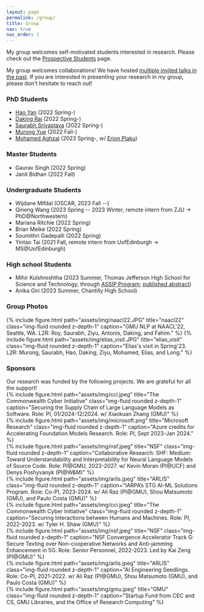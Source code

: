 ```yaml
---
layout: page
permalink: /group/
title: Group
nav: true
nav_order: 1
---
```


My group welcomes self-motivated students interested in research. Please check out the <a href="../prospective_students">Prospective Students</a> page.

My group welcomes collaborations! We have hosted <a href="../group_reading">multiple invited talks in the past</a>. If you are interested in presenting your research in my group, please don't hesitate to reach out!

<h3>PhD Students</h3>
<ul>
    <li><a href="https://hyan5.github.io/">Hao Yan</a> (2022 Spring-)</li>
    <li><a href="https://dakingrai.github.io/">Daking Rai</a> (2022 Spring-)</li>
    <li><a href="http://saurabhsriv.com/">Saurabh Srivastava</a> (2022 Spring-)</li>
    <li><a href="https://murongyue.github.io/">Murong Yue</a> (2022 Fall-)</li>
    <!-- <li>Long Doan (2022 Fall-)</li> -->
    <li><a href="http://mohamedaghzal.github.io">Mohamed Aghzal</a> (2023 Spring-, w/ <a href="https://cs.gmu.edu/~plaku/index.html">Erion Plaku</a>)</li>
</ul>

<h3>Master Students</h3>
<ul>
    <li>Gaurav Singh (2022 Spring)</li>
    <li>Janit Bidhan (2022 Fall)</li>
</ul>

<h3>Undergraduate Students</h3>
<ul>
    <li>Wijdane Mifdal (OSCAR, 2023 Fall --)</li>
    <li>Qineng Wang (2023 Spring -- 2023 Winter, remote intern from ZJU -> PhD@Northwestern)</li>
    <!-- <li>Shruti Sekar (2023 Fall --)</li> -->
    <li>Mariana Ritchie (2022 Spring)</li>
    <li>Brian Meike (2022 Spring)</li>
    <li>Soumithri Gadepalli (2022 Spring)</li>
    <li>Yintao Tai (2021 Fall, remote intern from UofEdinburgh -> MS@UofEdinburgh)</li>
</ul>

<h3>High school Students</h3>
<ul>
    <li>Mihir Kulshreshtha (2023 Summer, Thomas Jefferson High School for Science and Technology, through <a href="https://science.gmu.edu/assip">ASSIP Program</a>; <a href="https://journals.gmu.edu/index.php/jssr/article/view/3942">published abstract</a>)</li>
    <li>Anika Giri (2023 Summer, Chantilly High School)</li>
</ul>

<h3>Group Photos</h3>
<div class="container">
{% include figure.html path="assets/img/naacl22.JPG" title="naacl22" class="img-fluid rounded z-depth-1" caption="GMU NLP at NAACL'22, Seattle, WA. L2R: Roy, Saurabh, Ziyu, Antonis, Daking, and Fahim." %}
{% include figure.html path="assets/img/elias_visit.JPG" title="elias_visit" class="img-fluid rounded z-depth-1" caption="Elias's visit in Spring'23. L2R: Murong, Saurabh, Hao, Daking, Ziyu, Mohamed, Elias, and Long." %}
</div>


<h3>Sponsors</h3>
Our research was funded by the following projects. We are grateful for all the support!

<div class="container">
<div class="row">
    <div class="col-sm align-items-center">
        {% include figure.html path="assets/img/cci.jpeg" title="The Commonwealth Cyber Initiative" class="img-fluid rounded z-depth-1" caption="Securing the Supply Chain of Large Language Models as Software. Role: PI, 01/2024-12/2024. w/ Xiaokuan Zhang (GMU)" %}
    </div>
    <div class="col-sm align-items-center">
        {% include figure.html path="assets/img/microsoft.png" title="Microsoft Research" class="img-fluid rounded z-depth-1" caption="Azure credits for Accelerating Foundation Models Research. Role: PI, Sept 2023-Jan 2024." %}
    </div>
    <div class="col-md align-items-center">
        {% include figure.html path="assets/img/nsf.jpeg" title="NSF" class="img-fluid rounded z-depth-1" caption="Collaborative Research: SHF: Medium: Toward Understandability and Interpretability for Neural Language Models of Source Code. Role: PI@GMU, 2023-2027. w/ Kevin Moran (PI@UCF) and Denys Poshyvanyk (PI@W&M)" %}
        </div>
    <div class="col-sm align-items-center">
        {% include figure.html path="assets/img/arlis.jpeg" title="ARLIS" class="img-fluid rounded z-depth-1" caption="IARPA’s STG AI-ML Solutions Program. Role: Co-PI, 2023-2024. w/ Ali Raz (PI@GMU), Shou Matsumoto (GMU), and Paulo Costa (GMU)" %}
    </div>
</div>
</div>
<div class="container">
    <div class="row">
        <div class="col-sm align-items-center">
        {% include figure.html path="assets/img/cci.jpeg" title="The Commonwealth Cyber Initiative" class="img-fluid rounded z-depth-1" caption="Securing Interactions between Humans and Machines. Role: PI, 2022-2023. w/ Tyler H. Shaw (GMU)" %}
        </div>
        <div class="col-md align-items-center">
        {% include figure.html path="assets/img/nsf.jpeg" title="NSF" class="img-fluid rounded z-depth-1" caption="NSF Convergence Accelerator Track G: Secure Texting over Non-cooperative Networks and Anti-jamming Enhancement in 5G. Role: Senior Personnel, 2022-2023. Led by Kai Zeng (PI@GMU)" %}
        </div>
        <div class="col-sm align-items-center">
            {% include figure.html path="assets/img/arlis.jpeg" title="ARLIS" class="img-fluid rounded z-depth-1" caption="AI Engineering Seedlings. Role: Co-PI, 2021-2022. w/ Ali Raz (PI@GMU), Shou Matsumoto (GMU), and Paulo Costa (GMU)" %}
        </div>
        <div class="col-sm align-items-center">
            {% include figure.html path="assets/img/gmu.jpeg" title="GMU" class="img-fluid rounded z-depth-1" caption="Startup Fund from CEC and CS, GMU Libraries, and the Office of Research Computing" %}
        </div>
    </div>
</div>



